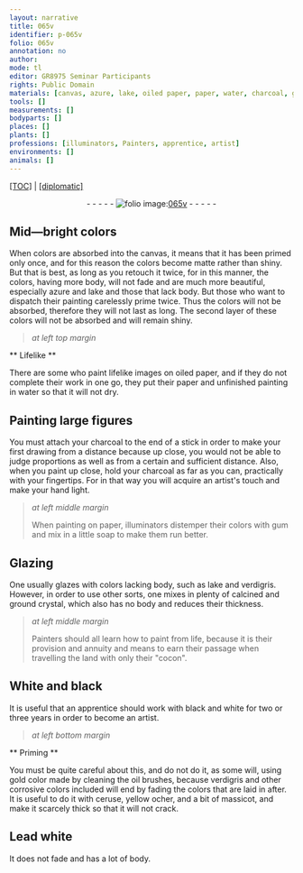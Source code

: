 ```yaml
---
layout: narrative
title: 065v
identifier: p-065v
folio: 065v
annotation: no
author:
mode: tl
editor: GR8975 Seminar Participants
rights: Public Domain
materials: [canvas, azure, lake, oiled paper, paper, water, charcoal, gum, soap, Glazing, verdigris, crystal, "cocon", gold, oil, ceruse, yellow ocher, massicot, Lead white]
tools: []
measurements: []
bodyparts: []
places: []
plants: []
professions: [illuminators, Painters, apprentice, artist]
environments: []
animals: []
---
```


<p><a href="{{ site.baseurl }}/translation/">[TOC]</a> | <a href="{{ site.baseurl }}/texts/p-065v_tc/">[diplomatic]</a></p><div class="folio" align="center">- - - - - <a href="http://gallica.bnf.fr/ark:/12148/btv1b10500001g/f136.image" target="_blank"><img src="https://cu-mkp.github.io/2017-workshop-edition/assets/photo-icon.png" alt="folio image: " style="display:inline-block; margin-bottom:-3px;"/>065v</a> - - - - - </div>  
  

## Mid—bright colors

 
When colors are absorbed into the <span class="m">canvas</span>, it means that it has been primed only once, and for this reason the colors become matte rather than shiny. But that is best, as long as you retouch it twice, for in this manner, the colors, having more body, will not fade and are much more beautiful, especially <span class="m">azure</span> and <span class="m">lake</span> and those that lack body. But those who want to dispatch their painting carelessly prime twice. Thus the colors will not be absorbed, therefore they will not last as long. The second layer of these colors will not be absorbed and will remain shiny.
 
 
> *at left top margin*
> 
> 
>    

** Lifelike **

 
There are some who paint lifelike images on <span class="m">oiled paper</span>, and if they do not complete their work in one go, they put their <span class="m">paper</span> and unfinished painting in <span class="m">water</span> so that it will not dry. 
 
 
  

## Painting large figures

 
You must attach your <span class="m">charcoal</span> to the end of a stick in order to make your first drawing from a distance because up close, you would not be able to judge proportions as well as from a certain and sufficient distance. Also, when you paint up close, hold your <span class="m">charcoal</span> as far as you can, practically with your fingertips. For in that way you will acquire an artist's touch and make your hand light. 
 
> *at left middle margin*
> 
> 
>   When painting on <span class="m">paper</span>, <span class="pro">illuminators</span> distemper their colors with <span class="m">gum</span> and mix in a little <span class="m">soap</span> to make them run better.
 
 
  

## <span class="m">Glazing</span>

 
One usually glazes with colors lacking body, such as <span class="m">lake</span> and <span class="m">verdigris</span>. However, in order to use other sorts, one mixes in plenty of calcined and ground <span class="m">crystal</span>, which also has no body and reduces their thickness.
 
> *at left middle margin*
> 
> 
>   <span class="pro">Painters</span> should all learn how to paint from life, because it is their provision and annuity and means to earn their passage when travelling the land with only their <span class="m">"cocon"</span>. 
 
 
  

## White and black

 
It is useful that an <span class="pro">apprentice</span> should work with black and white for two or three years in order to become an <span class="pro">artist</span>.
 
 
> *at left bottom margin*
> 
> 
>    

** Priming **

 
You must be quite careful about this, and do not do it, as some will, using <span class="m">gold</span> color made by cleaning the <span class="m">oil</span> brushes, because <span class="m">verdigris</span> and other corrosive colors included will end by fading the colors that are laid in after. It is useful to do it with <span class="m">ceruse</span>, <span class="m">yellow ocher</span>, and a bit of <span class="m">massicot</span>, and make it scarcely thick so that it will not crack.
 
 
  

## <span class="m">Lead white</span>

 
It does not fade and has a lot of body.
 
